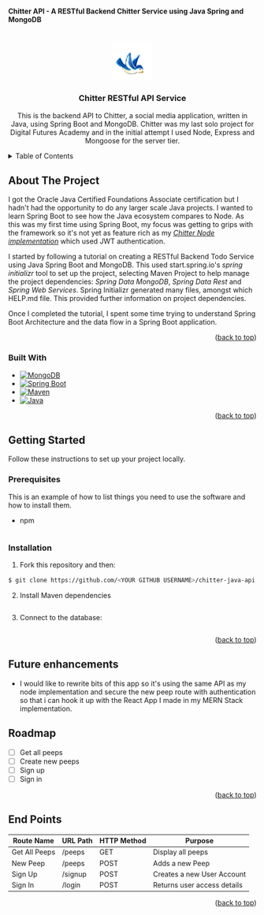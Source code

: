#### Chitter API -  A RESTful Backend Chitter Service using Java Spring and MongoDB

<a name="readme-top"></a>

<!-- PROJECT LOGO -->
<br />
<div align="center">
  <a href="https://github.com/OanaDemian/chitter-java-api">
    <img src="images/logo.png" alt="Logo" width="80" height="80">
  </a>

<h3 align="center">Chitter RESTful API Service </h3>

  <p align="center">
This is the backend API to Chitter, a social media application, written in Java, using Spring Boot and MongoDB. Chitter was my last solo project for Digital Futures Academy and in the initial attempt I used Node, Express and Mongoose for the server tier. </p>

[//]: # (    <br />)
  </p>
</div>



<!-- TABLE OF CONTENTS -->
<details>
  <summary>Table of Contents</summary>
  <ol>
    <li>
      <a href="#about-the-project">About The Project</a>
    <a href="https://github.com/OanaDemian/chitter-java-api"><strong>Explore the docs »</strong></a>
    <br />
      <ul>
        <li><a href="#built-with">Built With</a></li>
      </ul>
    </li>
    <li>
      <a href="#getting-started">Getting Started</a>
      <ul>
        <li><a href="#prerequisites">Prerequisites</a></li>
        <li><a href="#installation">Installation</a></li>
      </ul>
    </li>
    <li><a href="#usage">Usage</a></li>
    <li><a href="#roadmap">Roadmap</a></li>

  </ol>
</details>

<!-- ABOUT THE PROJECT -->
## About The Project

I got the Oracle Java Certified Foundations Associate certification but I hadn't had the opportunity to do any larger scale Java projects. I wanted to learn Spring Boot to see how the Java ecosystem compares to Node. As this was my first time using Spring Boot, my focus was getting to grips with the framework so it's not yet as feature rich as my *[Chitter Node implementation](https://github.com/OanaDemian/chitter-MERN)* which used JWT authentication.

I started by following a tutorial on creating a RESTful Backend Todo Service using Java Spring Boot and MongoDB. This used start.spring.io's _spring initializr_ tool to set up the project, selecting Maven Project to help manage the project dependencies: *Spring Data MongoDB*, *Spring Data Rest* and *Spring Web Services*. Spring Initializr generated many files, amongst which HELP.md file. This provided further information on project dependencies.

Once I completed the tutorial, I spent some time trying to understand Spring Boot Architecture and the data flow in a Spring Boot application. 

<p align="right">(<a href="#readme-top">back to top</a>)</p>

### Built With

* [![MongoDB][MongoDB]][MongoDB-url]
* [![Spring Boot][Spring Boot]][Spring Boot-url]
* [![Maven][Apache Maven]][Apache Maven-url]
* [![Java][Java]][Java-url]

<p align="right">(<a href="#readme-top">back to top</a>)</p>


<!-- GETTING STARTED -->
## Getting Started

Follow these instructions to set up your project locally.

### Prerequisites

This is an example of how to list things you need to use the software and how to install them.
* npm
  ```sh
  ```

### Installation
1. Fork this repository and then:

```sh
$ git clone https://github.com/<YOUR GITHUB USERNAME>/chitter-java-api.git && cd chitter-java-api
```
2. Install Maven dependencies
   ```sh
   ```
3. Connect to the database:
   ```sh
   ```

    <p align="right">(<a href="#readme-top">back to top</a>)</p>

<!-- ENHANCEMENTS -->
## Future enhancements
- I would like to rewrite bits of this app so it's using the same API as my node implementation and secure the new peep route with authentication so that i can hook it up with the React App I made in my MERN Stack implementation. 

<!-- ROADMAP -->
## Roadmap

- [ ] Get all peeps
- [ ] Create new peeps
- [ ] Sign up
- [ ] Sign in

<p align="right">(<a href="#readme-top">back to top</a>)</p>

<!-- PLANNING ROUTES -->
## End Points 

| Route Name                       | URL Path   | HTTP Method | Purpose                      |
| -------------------------------- | ---------- | ----------- | ---------------------------- |
| Get All Peeps                    | /peeps     | GET         | Display all peeps            |
| New Peep                         | /peeps     | POST        | Adds a new Peep              |
| Sign Up                          | /signup    | POST        | Creates a new User Account   |
| Sign In                          | /login     | POST        | Returns user access details  |

<p align="right">(<a href="#readme-top">back to top</a>)</p>


<!-- MARKDOWN LINKS & IMAGES -->
<!-- https://www.markdownguide.org/basic-syntax/#reference-style-links -->

[MongoDB]:https://img.shields.io/badge/MongoDB-%234ea94b.svg?style=for-the-badge&logo=mongodb&logoColor=white
[MongoDB-url]:https://www.mongodb.com
[Spring Boot]: https://img.shields.io/badge/spring-%236DB33F.svg?style=for-the-badge&logo=spring&logoColor=white
[Spring Boot-url]:https://spring.io/projects/spring-boot
[Apache Maven]:https://img.shields.io/badge/Apache%20Maven-C71A36?style=for-the-badge&logo=Apache%20Maven&logoColor=white
[Apache Maven-url]:https://maven.apache.org/
[Java]:https://img.shields.io/badge/java-%23ED8B00.svg?style=for-the-badge&logo=openjdk&logoColor=white
[Java-url]:https://www.oracle.com/java/technologies/javase/jdk11-archive-downloads.html


